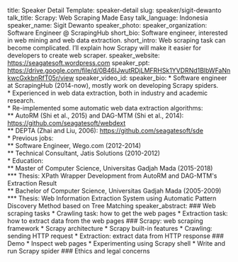 title: Speaker Detail
Template: speaker-detail
slug: speaker/sigit-dewanto
talk_title: Scrapy: Web Scraping Made Easy
talk_language: Indonesia
speaker_name: Sigit Dewanto
speaker_photo: 
speaker_organization: Software Engineer @ ScrapingHub
short_bio: Software engineer, interested in web mining and web data extraction.
short_intro: Web scraping task can become complicated. I’ll explain how Scrapy will make it easier for developers to create web scraper.
speaker_website: https://seagatesoft.wordpress.com
speaker_ppt: https://drive.google.com/file/d/0B46IJwutRDjLMFRHSk1YVDRNd1BlbWFaNnkwcGxkbnRfT05r/view
speaker_video_id: 
speaker_bio: * Software engineer at ScrapingHub (2014-now), mostly work on developing Scrapy spiders. <br>* Experienced in web data extraction, both in industry and academic research. <br>* Re-implemented some automatic web data extraction algorithms: <br>** AutoRM (Shi et al., 2015) and DAG-MTM (Shi et al., 2014): https://github.com/seagatesoft/webdext <br>** DEPTA (Zhai and Liu, 2006): https://github.com/seagatesoft/sde <br>* Previous jobs: <br>** Software Engineer, Wego.com (2012-2014) <br>** Technical Consultant, Jatis Solutions (2010-2012) <br>* Education: <br>** Master of Computer Science, Universitas Gadjah Mada (2015-2018) <br>*** Thesis: XPath Wrapper Development from AutoRM and DAG-MTM's Extraction Result <br>** Bachelor of Computer Science, Universitas Gadjah Mada (2005-2009) <br>*** Thesis: Web Information Extraction System using Automatic Pattern Discovery Method based on Tree Matching
speaker_abstract: ### Web scraping tasks
    * Crawling task: how to get the web pages
    * Extraction task: how to extract data from the web pages
    ### Scrapy: web scraping framework
    * Scrapy architecture
    * Scrapy built-in features
    * Crawling: sending HTTP request
    * Extraction: extract data from HTTP response
    ### Demo
    * Inspect web pages
    * Experimenting using Scrapy shell
    * Write and run Scrapy spider
    ### Ethics and legal concerns
